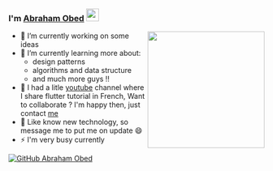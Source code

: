 
### I'm [Abraham Obed](www.defencify.ml) <img src="https://media.giphy.com/media/hvRJCLFzcasrR4ia7z/giphy.gif" width="25px">
<img align='right' src="https://media.giphy.com/media/ieyl9zmCjO4b4t6qoY/giphy.gif" width="230">

- 🔭 I’m currently working on some ideas
- 🌱 I’m currently learning more about:
  -  design patterns
  -  algorithms and data structure
  -  and much more guys !!
- 👯 I had a litle [youtube](https://www.youtube.com/channel/UC2jf4JoAgGR4eaFYlOFaYUA) channel where I share flutter tutorial in French, Want to collaborate ? I'm happy then, just contact [me](flutternow1963@gmail.com)
- 💬 Like know new technology, so message me to put me on update 😄
- ⚡ I'm very busy currently

[![GitHub Abraham Obed](https://img.shields.io/github/followers/ofceab?label=follow&style=social)](https://github.com/ofceab)
